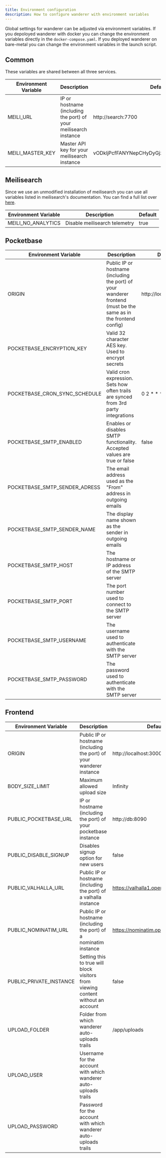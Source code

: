 ```yaml
---
title: Environment configuration
description: How to configure wanderer with environment variables
---
```


Global settings for wanderer can be adjusted via environment variables. If you depoloyed wanderer with docker you can change the environment variables directly in the `docker-compose.yaml`. If you deployed wanderer on bare-metal you can change the environment variables in the launch script.

## Common
These variables are shared between all three services.

| Environment Variable | Description                                                      | Default                                     |
| -------------------- | ---------------------------------------------------------------- | ------------------------------------------- |
| MEILI_URL            | IP or hostname (including the port) of your meilisearch instance | http://search:7700                          |
| MEILI_MASTER_KEY     | Master API key for your meilisearch instance                     | vODkljPcfFANYNepCHyDyGjzAMPcdHnrb6X5KyXQPWo |

## Meilisearch
Since we use an unmodified installation of meilisearch you can use all variables listed in meilisearch's documentation. You can find a full list over [here](https://www.meilisearch.com/docs/learn/configuration/instance_options).

| Environment Variable | Description                   | Default |
| -------------------- | ----------------------------- | ------- |
| MEILI_NO_ANALYTICS   | Disable meilisearch telemetry | true    |

## Pocketbase
| Environment Variable          | Description                                                                                                       | Default               |
| ----------------------------- | ----------------------------------------------------------------------------------------------------------------- | --------------------- |
| ORIGIN                        | Public IP or hostname (including the port) of your wanderer frontend (must be the same as in the frontend config) | http://localhost:3000 |
| POCKETBASE_ENCRYPTION_KEY     | Valid 32 character AES key. Used to encrypt secrets                                                               |                       |
| POCKETBASE_CRON_SYNC_SCHEDULE | Valid cron expression. Sets how often trails are synced from 3rd party integrations                               | 0 2 * * *             |
| POCKETBASE_SMTP_ENABLED       | Enables or disables SMTP functionality. Accepted values are true or false                                         | false                 |
| POCKETBASE_SMTP_SENDER_ADRESS | The email address used as the "From" address in outgoing emails                                                   |                       |
| POCKETBASE_SMTP_SENDER_NAME   | The display name shown as the sender in outgoing emails                                                           |                       |
| POCKETBASE_SMTP_HOST          | The hostname or IP address of the SMTP server                                                                     |                       |
| POCKETBASE_SMTP_PORT          | The port number used to connect to the SMTP server                                                                |                       |
| POCKETBASE_SMTP_USERNAME      | The username used to authenticate with the SMTP server                                                            |                       |
| POCKETBASE_SMTP_PASSWORD      | The password used to authenticate with the SMTP server                                                            |                       |

## Frontend

| Environment Variable    | Description                                                                      | Default                             |
| ----------------------- | -------------------------------------------------------------------------------- | ----------------------------------- |
| ORIGIN                  | Public IP or hostname (including the port) of your wanderer instance             | http://localhost:3000               |
| BODY_SIZE_LIMIT         | Maximum allowed upload size                                                      | Infinity                            |
| PUBLIC_POCKETBASE_URL   | IP or hostname (including the port) of your pocketbase instance                  | http://db:8090                      |
| PUBLIC_DISABLE_SIGNUP   | Disables signup option for new users                                             | false                               |
| PUBLIC_VALHALLA_URL     | Public IP or hostname (including the port) of a valhalla instance                | https://valhalla1.openstreetmap.de  |
| PUBLIC_NOMINATIM_URL    | Public IP or hostname (including the port) of a nominatim instance               | https://nominatim.openstreetmap.org |
| PUBLIC_PRIVATE_INSTANCE | Setting this to true will block visitors from viewing content without an account | false                               |
| UPLOAD_FOLDER           | Folder from which wanderer auto-uploads trails                                   | /app/uploads                        |
| UPLOAD_USER             | Username for the account with which wanderer auto-uploads trails                 |                                     |
| UPLOAD_PASSWORD         | Password for the account with which wanderer auto-uploads trails                 |                                     |
